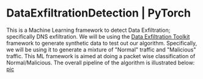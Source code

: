 # DataExfiltrationDetection | PyTorch

This is a Machine Learning framework to detect Data Exfiltration; specifically DNS exfiltration. 
We will be using the [Data Exfiltration Toolkit](https://github.com/sensepost/DET) framework to generate synthetic data to test out our algorithm. Specifically, we will be using it to generate a mixture of "Normal" traffic and "Malicious" traffic. This ML framework is aimed at doing a packet wise classification of Normal/Malicious. The overall pipeline of the algorithm is illustrated below: [pic](./pipeline.PNG)

